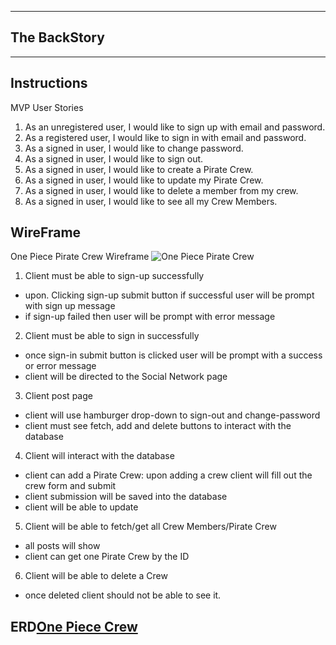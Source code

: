 <!-- [![One Piece Crew](img)](add-github-repo)  -->

---
## The BackStory
<!-- TODO: Add Backstory -->
---
## Instructions
MVP User Stories
1. As an unregistered user, I would like to sign up with email and password.
2. As a registered user, I would like to sign in with email and password.
3. As a signed in user, I would like to change password.
4. As a signed in user, I would like to sign out.
5. As a signed in user, I would like to create a Pirate Crew.
6. As a signed in user, I would like to update my Pirate Crew.
7. As a signed in user, I would like to delete a member from my crew.
8. As a signed in user, I would like to see all my Crew Members.



## WireFrame
One Piece Pirate Crew Wireframe
![**One Piece Pirate Crew**](https://gyazo.com/805ff2313b1f40eff228548cde67f188)


 1. Client must be able to sign-up successfully
 - upon. Clicking sign-up  submit button if successful user will be prompt with sign up message
 - if sign-up failed then user will be prompt with error message

 2. Client must be able to sign in successfully
 - once sign-in submit button is clicked user will be prompt with a success or error message
 - client will be directed to the Social Network page

 3. Client post page
 - client will use hamburger drop-down to sign-out and change-password
 - client must see fetch, add and delete buttons to interact with the database

4. Client will interact with the database
 - client can add a Pirate Crew: upon adding a crew client will fill out the crew form and submit
 - client submission will be saved into the database
 - client will be able to update
 5. Client will be able to fetch/get all Crew Members/Pirate Crew
 - all posts will show
 - client can get one Pirate Crew by the ID

 6. Client will be able to delete a Crew
 - once deleted client should not be able to see it.

## ERD[One Piece Crew](https://gyazo.com/99cb87b4eb28f1d4fb5e672ed3197706)
